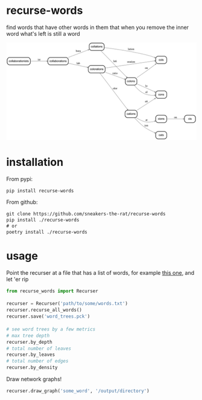 # recurse-words
find words that have other words in them that when you remove the inner word what's left is still a word

![An example word tree of such a kind](examples/img/collaborationists.png)

# installation

From pypi:

```
pip install recurse-words
```

From github:

```
git clone https://github.com/sneakers-the-rat/recurse-words
pip install ./recurse-words
# or
poetry install ./recurse-words
```

# usage

Point the recurser at a file that has a list of words,
for example [this one](https://raw.githubusercontent.com/dwyl/english-words/master/words_alpha.txt), 
and let 'er rip

```python
from recurse_words import Recurser

recurser = Recurser('path/to/some/words.txt')
recurser.recurse_all_words()
recurser.save('word_trees.pck')

# see word trees by a few metrics
# max tree depth
recurser.by_depth
# total number of leaves
recurser.by_leaves
# total number of edges
recurser.by_density
```

Draw network graphs!

```python
recurser.draw_graph('some_word', '/output/directory')
```

